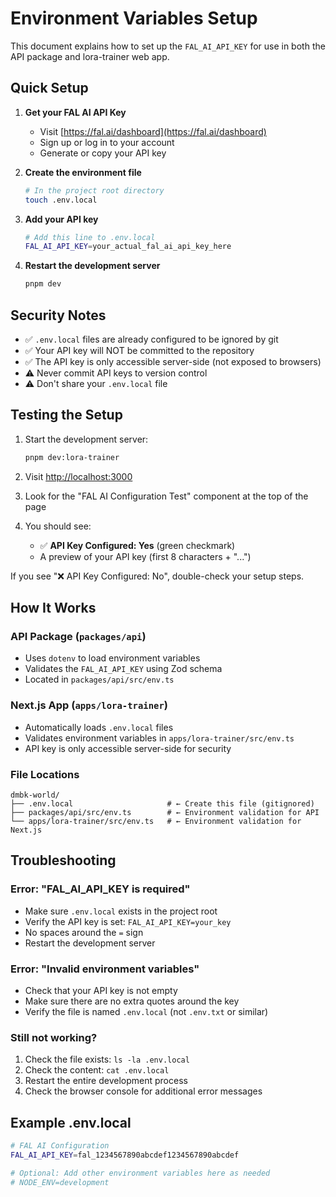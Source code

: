 # Environment Variables Setup

This document explains how to set up the `FAL_AI_API_KEY` for use in both the API package and lora-trainer web app.

## Quick Setup

1. **Get your FAL AI API Key**

   - Visit [https://fal.ai/dashboard](https://fal.ai/dashboard)
   - Sign up or log in to your account
   - Generate or copy your API key

2. **Create the environment file**

   ```bash
   # In the project root directory
   touch .env.local
   ```

3. **Add your API key**

   ```bash
   # Add this line to .env.local
   FAL_AI_API_KEY=your_actual_fal_ai_api_key_here
   ```

4. **Restart the development server**
   ```bash
   pnpm dev
   ```

## Security Notes

- ✅ `.env.local` files are already configured to be ignored by git
- ✅ Your API key will NOT be committed to the repository
- ✅ The API key is only accessible server-side (not exposed to browsers)
- ⚠️ Never commit API keys to version control
- ⚠️ Don't share your `.env.local` file

## Testing the Setup

1. Start the development server:

   ```bash
   pnpm dev:lora-trainer
   ```

2. Visit [http://localhost:3000](http://localhost:3000)

3. Look for the "FAL AI Configuration Test" component at the top of the page

4. You should see:
   - ✅ **API Key Configured: Yes** (green checkmark)
   - A preview of your API key (first 8 characters + "...")

If you see "❌ API Key Configured: No", double-check your setup steps.

## How It Works

### API Package (`packages/api`)

- Uses `dotenv` to load environment variables
- Validates the `FAL_AI_API_KEY` using Zod schema
- Located in `packages/api/src/env.ts`

### Next.js App (`apps/lora-trainer`)

- Automatically loads `.env.local` files
- Validates environment variables in `apps/lora-trainer/src/env.ts`
- API key is only accessible server-side for security

### File Locations

```
dmbk-world/
├── .env.local                     # ← Create this file (gitignored)
├── packages/api/src/env.ts        # ← Environment validation for API
└── apps/lora-trainer/src/env.ts   # ← Environment validation for Next.js
```

## Troubleshooting

### Error: "FAL_AI_API_KEY is required"

- Make sure `.env.local` exists in the project root
- Verify the API key is set: `FAL_AI_API_KEY=your_key`
- No spaces around the `=` sign
- Restart the development server

### Error: "Invalid environment variables"

- Check that your API key is not empty
- Make sure there are no extra quotes around the key
- Verify the file is named `.env.local` (not `.env.txt` or similar)

### Still not working?

1. Check the file exists: `ls -la .env.local`
2. Check the content: `cat .env.local`
3. Restart the entire development process
4. Check the browser console for additional error messages

## Example .env.local

```bash
# FAL AI Configuration
FAL_AI_API_KEY=fal_1234567890abcdef1234567890abcdef

# Optional: Add other environment variables here as needed
# NODE_ENV=development
```
